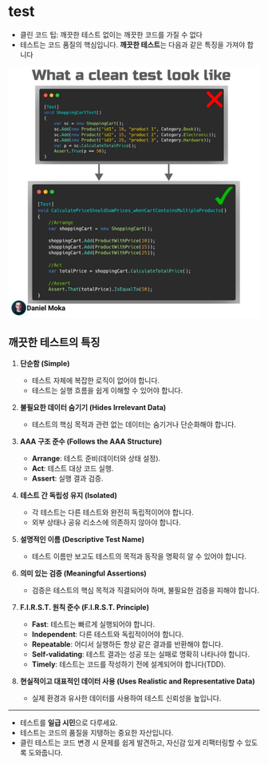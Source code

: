 # test

- 클린 코드 팁: 깨끗한 테스트 없이는 깨끗한 코드를 가질 수 없다
- 테스트는 코드 품질의 핵심입니다. **깨끗한 테스트**는 다음과 같은 특징을 가져야 합니다

![test](./img/IMG_1263.jpeg)

## **깨끗한 테스트의 특징**

1. **단순함 (Simple)**
    - 테스트 자체에 복잡한 로직이 없어야 합니다.
    - 테스트는 실행 흐름을 쉽게 이해할 수 있어야 합니다.

2. **불필요한 데이터 숨기기 (Hides Irrelevant Data)**
    - 테스트의 핵심 목적과 관련 없는 데이터는 숨기거나 단순화해야 합니다.

3. **AAA 구조 준수 (Follows the AAA Structure)**
    - **Arrange**: 테스트 준비(데이터와 상태 설정).
    - **Act**: 테스트 대상 코드 실행.
    - **Assert**: 실행 결과 검증.

4. **테스트 간 독립성 유지 (Isolated)**
    - 각 테스트는 다른 테스트와 완전히 독립적이어야 합니다.
    - 외부 상태나 공유 리소스에 의존하지 않아야 합니다.
  
5. **설명적인 이름 (Descriptive Test Name)**
    - 테스트 이름만 보고도 테스트의 목적과 동작을 명확히 알 수 있어야 합니다.

6. **의미 있는 검증 (Meaningful Assertions)**
    - 검증은 테스트의 핵심 목적과 직결되어야 하며, 불필요한 검증을 피해야 합니다.

7. **F.I.R.S.T. 원칙 준수 (F.I.R.S.T. Principle)**
    - **Fast**: 테스트는 빠르게 실행되어야 합니다.
    - **Independent**: 다른 테스트와 독립적이어야 합니다.
    - **Repeatable**: 어디서 실행하든 항상 같은 결과를 반환해야 합니다.
    - **Self-validating**: 테스트 결과는 성공 또는 실패로 명확히 나타나야 합니다.
    - **Timely**: 테스트는 코드를 작성하기 전에 설계되어야 합니다(TDD).

8. **현실적이고 대표적인 데이터 사용 (Uses Realistic and Representative Data)**
    - 실제 환경과 유사한 데이터를 사용하여 테스트 신뢰성을 높입니다.
  
---

- 테스트를 **일급 시민**으로 다루세요.  
- 테스트는 코드의 품질을 지탱하는 중요한 자산입니다.  
- 클린 테스트는 코드 변경 시 문제를 쉽게 발견하고, 자신감 있게 리팩터링할 수 있도록 도와줍니다.